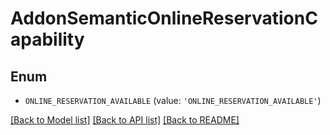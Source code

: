 # AddonSemanticOnlineReservationCapability


## Enum

* `ONLINE_RESERVATION_AVAILABLE` (value: `'ONLINE_RESERVATION_AVAILABLE'`)

[[Back to Model list]](../README.md#documentation-for-models) [[Back to API list]](../README.md#documentation-for-api-endpoints) [[Back to README]](../README.md)


